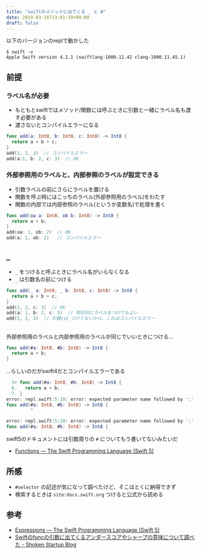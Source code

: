 ```yaml
---
title: "swiftのメソッドに出てくる _ と #"
date: 2019-03-16T13:01:39+09:00
draft: false
---
```


以下のバージョンのreplで動かした

```console
$ swift -v
Apple Swift version 4.2.1 (swiftlang-1000.11.42 clang-1000.11.45.1)
```

## 前提

### ラベル名が必要

- もともとswiftではメソッド/関数には呼ぶときに引数と一緒にラベル名も渡す必要がある
- 渡さないとコンパイルエラーになる

```swift
func add(a: Int8, b: Int8, c: Int8) -> Int8 {
  return a + b + c;
}
add(1, 2, 3)  // コンパイルエラー
add(a:1, b: 2, c: 3)  // OK
```

### 外部参照用のラベルと、内部参照のラベルが設定できる

- 引数ラベルの前にさらにラベルを置ける
- 関数を呼ぶ時にはこっちのラベル(外部参照用のラベル)をわたす
- 関数の内部では内部参照のラベル(というか変数名)で処理を書く

```swift
func add(oa a: Int8, ob b: Int8) -> Int8 {
  return a + b;
}
add(oa: 1, ob: 2)  // OK
add(a: 1, ob: 2)   // コンパイルエラー
```

## _

- `_` をつけると呼ぶときにラベル名がいらなくなる
- `_` は引数名の前につける

```swift
func add(_ a: Int8, _ b: Int8, c: Int8) -> Int8 {
  return a + b + c;
}
add(1, 2, c: 3)  // OK
add(a: 1, b: 2, c: 3)  // 明示的にラベルをつけてもよい
add(1, 2, 3)  // 引数cは_つけてないから、これはコンパイルエラー
```

## #

外部参照用のラベルと内部参照用のラベルが同じでいいときにつける...

```swift
func add(#a: Int8, #b: Int8) -> Int8 {
  return a + b;
}
```

...らしいのだがswift4だとコンパイルエラーである

```swift
  5> func add(#a: Int8, #b: Int8) -> Int8 {
  6.   return a + b;
  7. }
error: repl.swift:5:10: error: expected parameter name followed by ':'
func add(#a: Int8, #b: Int8) -> Int8 {
         ^

error: repl.swift:5:20: error: expected parameter name followed by ':'
func add(#a: Int8, #b: Int8) -> Int8 {
```

swift5のドキュメントには引数周りの `#` についてもう書いてないみたいだ

- [Functions — The Swift Programming Language (Swift 5)](https://docs.swift.org/swift-book/LanguageGuide/Functions.html)

## 所感

- `#selector` の記述が気になって調べたけど、そこはとくに納得できず
- 検索するときは `site:docs.swift.org` つけると公式から読める

## 参考

- [Expressions — The Swift Programming Language (Swift 5)](https://docs.swift.org/swift-book/ReferenceManual/Expressions.html#ID547)
- [Swiftのfuncの引数に出てくるアンダースコアやシャープの意味について調べた - Shoken Startup Blog](https://shoken.hatenablog.com/entry/2014/06/18/151548)


